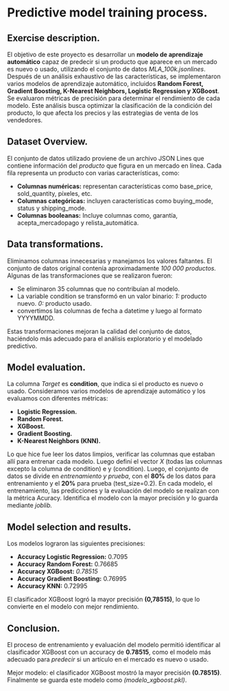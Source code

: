 # Predictive model training process.

## Exercise description.

El objetivo de este proyecto es desarrollar un **modelo de aprendizaje automático** capaz de predecir si un producto que aparece en un mercado es nuevo o usado, utilizando el conjunto de datos *MLA_100k.jsonlines*. Después de un análisis exhaustivo de las características, se implementaron varios modelos de aprendizaje automático, incluidos **Random Forest, Gradient Boosting, K-Nearest Neighbors, Logistic Regression y XGBoost**. Se evaluaron métricas de precisión para determinar el rendimiento de cada modelo. Este análisis busca optimizar la clasificación de la condición del producto, lo que afecta los precios y las estrategias de venta de los vendedores.

## Dataset Overview.

El conjunto de datos utilizado proviene de un archivo JSON Lines que contiene información del *producto* que figura en un mercado en línea.
Cada fila representa un producto con varias características, como:

* **Columnas numéricas:** representan características como base_price, sold_quantity, píxeles, etc.
* **Columnas categóricas:** incluyen características como buying_mode, status y shipping_mode.
* **Columnas booleanas:** Incluye columnas como, garantía, acepta_mercadopago y relista_automática.


## Data transformations.

Eliminamos columnas innecesarias y manejamos los valores faltantes.
El conjunto de datos original contenía aproximadamente *100 000 productos.* 
Algunas de las transformaciones que se realizaron fueron:

* Se eliminaron 35 columnas que no contribuían al modelo.
* La variable condition se transformó en un valor binario:
*1:* producto nuevo.
*0:* producto usado.
* convertimos las columnas de fecha a datetime y luego al formato YYYYMMDD.

Estas transformaciones mejoran la calidad del conjunto de datos, haciéndolo más adecuado para el análisis exploratorio y el modelado predictivo.

## Model evaluation.

La columna *Target* es **condition**, que indica si el producto es nuevo o usado.
Consideramos varios modelos de aprendizaje automático y los evaluamos con diferentes métricas:

* **Logistic Regression.**
* **Random Forest.**
* **XGBoost.**
* **Gradient Boosting.**
* **K-Nearest Neighbors (KNN).**

Lo que hice fue leer los datos limpios, verificar las columnas que estaban allí para entrenar cada modelo.
Luego definí el vector *X* (todas las columnas excepto la columna de condition) e y (condition).
Luego, el conjunto de datos se divide en *entrenamiento y prueba*, con el **80%** de los datos para entrenamiento y el **20%** para prueba (test_size=0.2).
En cada modelo, el entrenamiento, las predicciones y la evaluación del modelo se realizan con la métrica Acuracy.
Identifica el modelo con la mayor precisión y lo guarda mediante *joblib.*


## Model selection and results.

Los modelos lograron las siguientes precisiones:

* **Accuracy Logistic Regression:** 0.7095
* **Accuracy Random Forest:** 0.76685
* **Accuracy XGBoost:** *0.78515*
* **Accuracy Gradient Boosting:** 0.76995
* **Accuracy KNN:** 0.72995

El clasificador XGBoost logró la mayor precisión **(0,78515)**, lo que lo convierte en el modelo con mejor rendimiento.

## Conclusion.

El proceso de entrenamiento y evaluación del modelo permitió identificar al clasificador XGBoost con un accuracy de **0.78515**, como el modelo más adecuado para *predecir* si un artículo en el mercado es nuevo o usado.

Mejor modelo: el clasificador XGBoost mostró la mayor precisión **(0.78515)**.
Finalmente se guarda este modelo como *(modelo_xgboost.pkl)*.
